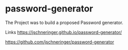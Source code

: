 # password-generator
The Project was to build a proposed Password generator. 




Links
https://jschneringer.github.io/password-generator/

https://github.com/jschneringer/password-generator

